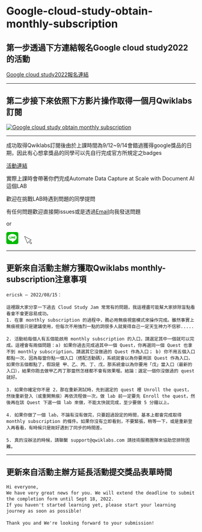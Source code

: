 # Google-cloud-study-obtain-monthly-subscription

## 第一步透過下方連結報名Google cloud study2022的活動

[Google cloud study2022報名連結](https://docs.google.com/forms/d/e/1FAIpQLScTpsT49MGBiJ_pNPYGJvvUBE90mXxsDmJSRFlFYF-aXm5X9Q/viewform?entry.1487425802=CSJ-TWHK-2022-JTKMKC)

---

## 第二步接下來依照下方影片操作取得一個月Qwiklabs訂閱

[![Google cloud study obtain monthly subscription](https://res.cloudinary.com/marcomontalbano/image/upload/v1662042138/video_to_markdown/images/youtube--MVZ6imsfPLo-c05b58ac6eb4c4700831b2b3070cd403.jpg)](https://youtu.be/eKYxUjNgt8c "Google cloud study obtain monthly subscription")

---

成功取得Qwiklabs訂閱後由於上課時間為9/12~9/14會錯過獲得google獎品的日期，因此有心想拿獎品的同學可以先自行完成官方所規定之badges

[活動連結](https://events.withgoogle.com/taiwan-hong-kong-cloud-study-jam/)

實際上課時會帶著你們完成Automate Data Capture at Scale with Document AI這個LAB

歡迎在挑戰LAB時遇到問題的同學提問

有任何問題歡迎直接開issues或是透過<a href="mailto:q0975040879@gmail.com">Email</a>向我發送問題

or

[<img src="https://raw.githubusercontent.com/NPUST-DNLAB/Google-cloud-study-obtain-monthly-subscription/71c3b33d260f981d7d87b809490712ad29113f1b/line-svgrepo-com.svg"  width="32" height="32">](https://line.me/ti/p/yea9T2X2QZ) 
[<img src="https://github.com/NPUST-DNLAB/Google-cloud-study-obtain-monthly-subscription/blob/main/click.gif?raw=true"  width="32" height="32">]()

---

## 更新來自活動主辦方獲取Qwiklabs monthly-subscription注意事項

```
ericsk — 2022/08/15：

這裡跟大家分享一下過去 Cloud Study Jam 常常有的問題，我這裡盡可能幫大家排除盲點看看會不會更容易成功。
1. 在拿 monthly subscription 的過程中，務必用無痕視窗模式來操作完成。雖然事實上無痕視窗只是建議使用，但每次不用強烈一點的詞很多人就覺得自己一定天生神力不信邪.....

2. 活動給每個人有五個能啟用 monthly subscription 的入口，請選定其中一個就可以完成。這裡會有兩個問題：a) 如果你過去完成過其中一個 Quest，你再選同一個 Quest 也拿不到 monthly subscription，請選其它沒做過的 Quest 作為入口； b) 你不用五個入口都點一次，因為每當你點一個入口（搭配活動碼），系統就會以為你要用該 Quest 作為入口，如果你五個都點了，假設是 甲、乙、丙、丁、戊，那系統會以為你要用「戊」當入口（最新的入口），結果你跑去做甲乙丙丁那當然怎樣都不會有效果喔。結論：選定一個你沒做過的 quest 就好。

3. 如果你確定你不是 2，那在重新測試時，先到選定的 quest 裡 Unroll the quest，然後重新登入（或重開無痕）再依流程做一次，做 lab 前一定要先 Enroll the quest，然後再在該 Quest 下選一個 lab 來做，不能太快就完成，至少要做 5 分鐘以上。

4. 如果你做了一個 lab，不論有沒有做完，只要超過設定的時間，基本上都會完成取得 monthly subscription 的條件。如果你沒有立即看到，不要緊張，稍等一下，或是重新登入再看看，有時候只是剛好遇到了同步的時間差。

5. 真的沒辦法的時候，請聯繫 support@qwiklabs.com 請技術服務團隊來協助您排除困難。
```

---

## 更新來自活動主辦方延長活動提交獎品表單時間

```
Hi everyone,
We have very great news for you. We will extend the deadline to submit the completion form until Sept 18, 2022. 
If you haven't started learning yet, please start your learning journey as soon as possible!

Thank you and We're looking forward to your submission!
```
